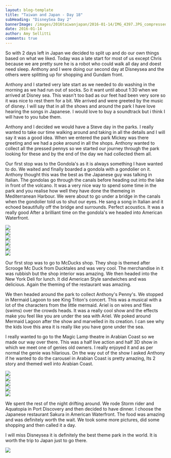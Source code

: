 ```yaml
---
layout: blog-template
title: "Taiwan and Japan - Day 18"
subHeading: "DisneySea Day 2"
bannerImage: /images/2016taiwanjapan/2016-01-14/IMG_4397.JPG_compressed.JPEG
date: 2016-01-14
author: Amy Sellitti
comments: true
---
```


So with 2 days left in Japan we decided to split up and do our own things based on what we liked. Today was a late start for most of us except Chris because we are pretty sure he is a robot who could walk all day and doest need sleep. Anthony and I were doing our second day at Disneysea and the others were splitting up for shopping and Gundam front. 

Anthony and I started very late start as we needed to do washing in the morning as we had run out of socks. So it want until about 1:30 when we arrived at Disney sea. This wasn't too bad as our feet had been very sore so it was nice to rest them for a bit. We arrived and were greeted by the music of disney. I will say that in all the shows and around the park I have love hearing the songs in Japanese. I would love to buy a soundtrack but i think I will have to you tube them. 

Anthony and I decided we would have a Steve day in the parks. I really wanted to take our time walking around and taking in all the details and I will say it was a good idea. When we entered the park Mickey was there greeting and we had a poke around in all the shops. Anthony wanted to collect all the pressed pennys so we started our journey through the park looking for these and by the end of the day we had collected them all. 

Our first stop was to the Gondola's as it is always something I have wanted to do. We waited and finally boarded a gondola with a gondolier on it. Anthony thought this was the best as the Japanese guy was talking in Italian. The gondolas go through the canals before heading out into the lake in front of the volcano. It was a very nice way to spend some time in the park and you realise how well they have done the themeing in Mediterranean Harbour. We were about to go under a bridge in the canals when the gondolier told us to shut our eyes. He sang a song in Italian and it echoed beautifully off the bridge and surrounds. Perfect acoustics. It was a really good After a brilliant time on the gondola's we headed into American Waterfront. 

<div class="center-image"><img src="/images/2016taiwanjapan/2016-01-14/IMG_4385.JPG_compressed.JPEG" /></div>
<div class="center-image"><img src="/images/2016taiwanjapan/2016-01-14/IMG_4395.JPG_compressed.JPEG" /></div>
<div class="center-image"><img src="/images/2016taiwanjapan/2016-01-14/IMG_4397.JPG_compressed.JPEG" /></div>
<div class="center-image"><img src="/images/2016taiwanjapan/2016-01-14/IMG_4403.JPG_compressed.JPEG" /></div>
<div class="center-image"><img src="/images/2016taiwanjapan/2016-01-14/IMG_4409.JPG_compressed.JPEG" /></div>
<div class="center-image"><img src="/images/2016taiwanjapan/2016-01-14/IMG_4410.JPG_compressed.JPEG" /></div>

Our first stop was to go to McDucks shop. They shop is themed after Scrooge Mc Duck from Ducktales and was very cool. The merchandise in it was rubbish but the shop interior was amazing. We then headed into the New York Deli for lunch. It did American Style sandwiches and was delicious. Again the theming of the restaurant was amazing.

We then headed around the park to collect Anthony's Penny's. We stopped in Mermaid Lagoon to see King Triton's concert. This was a musical with a lot of the characters from the little mermaid. Ariel is on wires and flies (swims) over the crowds heads. It was a really cool show and the effects make you feel like you are under the sea with Ariel. We poked around Mermaid Lagoon after the show and marvelled in its creation. I can see why the kids love this area it is really like you have gone under the sea. 

I really wanted to go to the Magic Lamp theatre in Arabian Coast so we made our way over there. This was a half live action and half 3D show in which we meet one of genies old owners. I really enjoyed it and as per normal the genie was hilarious. On the way out of the show I asked Anthony if he wanted to do the carousel in Arabian Coast is pretty amazing, Its 2 story and themed well into Arabian Coast.

<div class="center-image"><img src="/images/2016taiwanjapan/2016-01-14/IMG_4416.JPG_compressed.JPEG" /></div>
<div class="center-image"><img src="/images/2016taiwanjapan/2016-01-14/IMG_4425.JPG_compressed.JPEG" /></div>
<div class="center-image"><img src="/images/2016taiwanjapan/2016-01-14/IMG_4446.JPG_compressed.JPEG" /></div>
<div class="center-image"><img src="/images/2016taiwanjapan/2016-01-14/IMG_4449.JPG_compressed.JPEG" /></div>
<div class="center-image"><img src="/images/2016taiwanjapan/2016-01-14/IMG_4451.JPG_compressed.JPEG" /></div>

We spent the rest of the night drifting around. We rode Storm rider and Aquatopia in Port Discovery and then decided to have dinner. I choose the Japanese restaurant Sakura in American Waterfront. The food was amazing and was definitely worth the wait. We took some more pictures, did some shopping and then called it a day.

I will miss Disneysea it is definitely the best theme park in the world. It is worth the trip to Japan just to go there.  

<div class="center-image"><img src="/images/2016taiwanjapan/2016-01-14/IMG_4454.JPG_compressed.JPEG" /></div>
